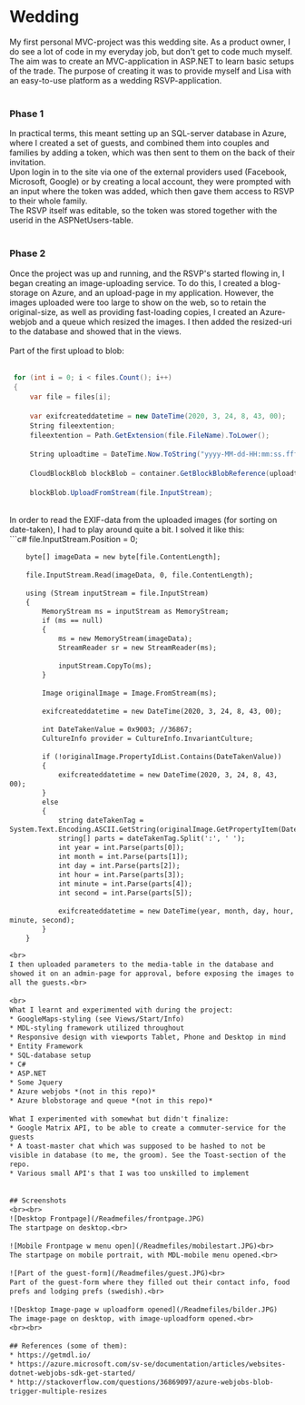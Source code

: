 # Wedding
My first personal MVC-project was this wedding site. 
As a product owner, I do see a lot of code in my everyday job, but don't get to code much myself.<br>
The aim was to create an MVC-application in ASP.NET to learn basic setups of the trade. The purpose of creating it was to provide myself and Lisa with an easy-to-use platform as a wedding RSVP-application.<br><br>

### Phase 1
In practical terms, this meant setting up an SQL-server database in Azure, where I created a set of guests, and combined them into couples and families by adding a token, which was then sent to them on the back of their invitation.<br>
Upon login in to the site via one of the external providers used (Facebook, Microsoft, Google) or by creating a local account, they were prompted with an input where the token was added, which then gave them access to RSVP to their whole family.<br>
The RSVP itself was editable, so the token was stored together with the userid in the ASPNetUsers-table.<br><br>

### Phase 2
Once the project was up and running, and the RSVP's started flowing in, I began creating an image-uploading service. To do this, I created a blog-storage on Azure, and an upload-page in my application. However, the images uploaded were too large to show on the web, so to retain the original-size, as well as providing fast-loading copies, I created an Azure-webjob and a queue which resized the images. I then added the resized-uri to the database and showed that in the views.
<br><br>
Part of the first upload to blob:<br>
```c#
 
 for (int i = 0; i < files.Count(); i++)
 {
     var file = files[i];

     var exifcreateddatetime = new DateTime(2020, 3, 24, 8, 43, 00);
     String fileextention;
     fileextention = Path.GetExtension(file.FileName).ToLower();

     String uploadtime = DateTime.Now.ToString("yyyy-MM-dd-HH:mm:ss.fff");

     CloudBlockBlob blockBlob = container.GetBlockBlobReference(uploadtime + fileextention);

     blockBlob.UploadFromStream(file.InputStream);

```
<br>
In order to read the EXIF-data from the uploaded images (for sorting on date-taken), I had to play around quite a bit. I solved it like this:<br>
```c#
 file.InputStream.Position = 0;

        byte[] imageData = new byte[file.ContentLength];

        file.InputStream.Read(imageData, 0, file.ContentLength);

        using (Stream inputStream = file.InputStream)
        {
            MemoryStream ms = inputStream as MemoryStream;
            if (ms == null)
            {
                ms = new MemoryStream(imageData);
                StreamReader sr = new StreamReader(ms);

                inputStream.CopyTo(ms);
            }

            Image originalImage = Image.FromStream(ms);

            exifcreateddatetime = new DateTime(2020, 3, 24, 8, 43, 00);

            int DateTakenValue = 0x9003; //36867;
            CultureInfo provider = CultureInfo.InvariantCulture;

            if (!originalImage.PropertyIdList.Contains(DateTakenValue))
            {
                exifcreateddatetime = new DateTime(2020, 3, 24, 8, 43, 00);
            }
            else
            {
                string dateTakenTag = System.Text.Encoding.ASCII.GetString(originalImage.GetPropertyItem(DateTakenValue).Value);
                string[] parts = dateTakenTag.Split(':', ' ');
                int year = int.Parse(parts[0]);
                int month = int.Parse(parts[1]);
                int day = int.Parse(parts[2]);
                int hour = int.Parse(parts[3]);
                int minute = int.Parse(parts[4]);
                int second = int.Parse(parts[5]);

                exifcreateddatetime = new DateTime(year, month, day, hour, minute, second);
            }
        }

```
<br>
I then uploaded parameters to the media-table in the database and showed it on an admin-page for approval, before exposing the images to all the guests.<br>

<br>
What I learnt and experimented with during the project:
* GoogleMaps-styling (see Views/Start/Info)
* MDL-styling framework utilized throughout
* Responsive design with viewports Tablet, Phone and Desktop in mind
* Entity Framework
* SQL-database setup
* C#
* ASP.NET
* Some Jquery
* Azure webjobs *(not in this repo)*
* Azure blobstorage and queue *(not in this repo)*

What I experimented with somewhat but didn't finalize:
* Google Matrix API, to be able to create a commuter-service for the guests
* A toast-master chat which was supposed to be hashed to not be visible in database (to me, the groom). See the Toast-section of the repo.
* Various small API's that I was too unskilled to implement


## Screenshots
<br><br>
![Desktop Frontpage](/Readmefiles/frontpage.JPG)
The startpage on desktop.<br>

![Mobile Frontpage w menu open](/Readmefiles/mobilestart.JPG)<br>
The startpage on mobile portrait, with MDL-mobile menu opened.<br>

![Part of the guest-form](/Readmefiles/guest.JPG)<br>
Part of the guest-form where they filled out their contact info, food prefs and lodging prefs (swedish).<br>

![Desktop Image-page w uploadform opened](/Readmefiles/bilder.JPG)
The image-page on desktop, with image-uploadform opened.<br>
<br><br>

## References (some of them):
* https://getmdl.io/
* https://azure.microsoft.com/sv-se/documentation/articles/websites-dotnet-webjobs-sdk-get-started/
* http://stackoverflow.com/questions/36869097/azure-webjobs-blob-trigger-multiple-resizes
